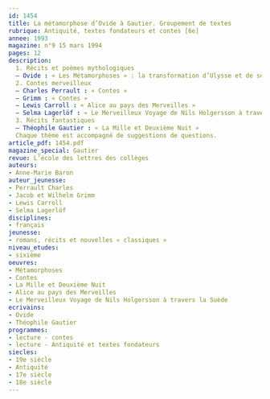 ```yaml
---
id: 1454
title: La métamorphose d’Ovide à Gautier. Groupement de textes 
rubrique: Antiquité, textes fondateurs et contes [6e]
annee: 1993
magazine: n°9 15 mars 1994
pages: 12
description: 
  1. Récits et poèmes mythologiques
  – Ovide : « Les Métamorphoses » : la transformation d’Ulysse et de ses compagnons en pourceaux par Circé ; la transformation par Pallas d’Arachné, la fileuse, en araignée suspendue à un fil et tissant sa toile ; la transformation de Midas en âne
  2. Contes merveilleux
  – Charles Perrault : « Contes »
  – Grimm : « Contes »
  – Lewis Carroll : « Alice au pays des Merveilles »
  – Selma Lagerlöf : « Le Merveilleux Voyage de Nils Holgersson à travers la Suède »
  3. Récits fantastiques
  – Théophile Gautier : « La Mille et Deuxième Nuit »
  Chaque thème est accompagné de suggestions de questions.
article_pdf: 1454.pdf
magazine_special: Gautier
revue: L’école des lettres des collèges
auteurs:
- Anne-Marie Baron
auteur_jeunesse:
- Perrault Charles
- Jacob et Wilhelm Grimm
- Lewis Carroll
- Selma Lagerlöf
disciplines:
- français
jeunesse:
- romans, récits et nouvelles « classiques »
niveau_etudes:
- sixième
oeuvres:
- Métamorphoses
- Contes
- La Mille et Deuxième Nuit
- Alice au pays des Merveilles
- Le Merveilleux Voyage de Nils Holgersson à travers la Suède
ecrivains:
- Ovide
- Théophile Gautier
programmes:
- lecture - contes
- lecture - Antiquité et textes fondateurs
siecles:
- 19e siècle
- Antiquité
- 17e siècle
- 18e siècle
---
```

